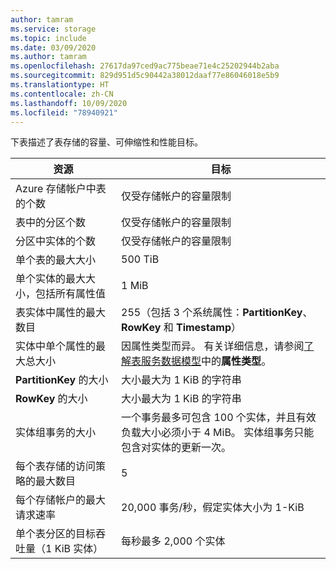 ```yaml
---
author: tamram
ms.service: storage
ms.topic: include
ms.date: 03/09/2020
ms.author: tamram
ms.openlocfilehash: 27617da97ced9ac775beae71e4c25202944b2aba
ms.sourcegitcommit: 829d951d5c90442a38012daaf77e86046018e5b9
ms.translationtype: HT
ms.contentlocale: zh-CN
ms.lasthandoff: 10/09/2020
ms.locfileid: "78940921"
---
```

下表描述了表存储的容量、可伸缩性和性能目标。

| 资源 | 目标 |
|----------|---------------|
| Azure 存储帐户中表的个数 | 仅受存储帐户的容量限制 |
| 表中的分区个数 | 仅受存储帐户的容量限制 |
| 分区中实体的个数 | 仅受存储帐户的容量限制 |
| 单个表的最大大小 | 500 TiB |
| 单个实体的最大大小，包括所有属性值 | 1 MiB |
| 表实体中属性的最大数目 | 255（包括 3 个系统属性：**PartitionKey**、**RowKey** 和 **Timestamp**） |
| 实体中单个属性的最大总大小 | 因属性类型而异。 有关详细信息，请参阅[了解表服务数据模型](/rest/api/storageservices/understanding-the-table-service-data-model)中的**属性类型**。 |
| **PartitionKey** 的大小 | 大小最大为 1 KiB 的字符串 |
| **RowKey** 的大小 | 大小最大为 1 KiB 的字符串 |
| 实体组事务的大小 | 一个事务最多可包含 100 个实体，并且有效负载大小必须小于 4 MiB。 实体组事务只能包含对实体的更新一次。 |
| 每个表存储的访问策略的最大数目 | 5 |
| 每个存储帐户的最大请求速率 | 20,000 事务/秒，假定实体大小为 1-KiB |
| 单个表分区的目标吞吐量（1 KiB 实体） | 每秒最多 2,000 个实体 |